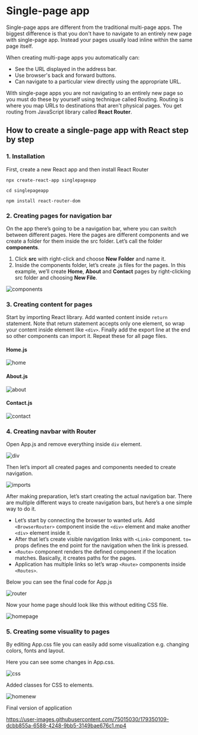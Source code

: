 # Single-page app

Single-page apps are different from the traditional multi-page apps. The biggest difference is that you don't have to navigate to an entirely new page with single-page app. Instead your pages usually load inline within the same page itself. 

When creating multi-page apps you automatically can:
  - See the URL displayed in the address bar.
  - Use browser's back and forward buttons.
  - Can navigate to a particular view directly using the appropriate URL.

With single-page apps you are not navigating to an entirely new page so you must do these by yourself using technique called Routing. Routing is where you map URLs to destinations that aren't physical pages. You get routing from JavaScript library called **React Router**.

## How to create a single-page app with React step by step

### 1. Installation

First, create a new React app and then install React Router

`npx create-react-app singlepageapp`

`cd singlepageapp`

`npm install react-router-dom`

### 2. Creating pages for navigation bar

On the app there’s going to be a navigation bar, where you can switch between different pages. Here the pages are different components and we create a folder for them inside the src folder. Let’s call the folder **components**.

  1. Click **src** with right-click and choose **New Folder** and name it.
  2. Inside the components folder, let’s create .js files for the pages. In this example, we’ll create **Home**, **About** and **Contact** pages by right-clicking src folder and choosing **New File**.
 
![components](https://user-images.githubusercontent.com/75015030/179348649-b52e32f7-d124-454d-a3f1-37624d1707f6.png)


### 3. Creating content for pages

Start by importing React library. Add wanted content inside `return` statement. Note that return statement accepts only one element, so wrap your content inside element like `<div>`. Finally add the export line at the end so other components can import it. Repeat these for all page files.

#### Home.js

![home](https://user-images.githubusercontent.com/75015030/179348855-ccc3a758-24e4-4ae3-82e3-25282d7dd982.png)

#### About.js

![about](https://user-images.githubusercontent.com/75015030/179348907-c22594ff-3d49-44f3-9e8f-7da3fb123b03.png)

#### Contact.js

![contact](https://user-images.githubusercontent.com/75015030/179348918-ce479841-de97-41e9-9683-62451b81132c.png)


### 4. Creating navbar with Router

Open App.js and remove everything inside `div` element.

![div](https://user-images.githubusercontent.com/75015030/179349046-99ff46be-8c9c-4d62-a096-3f8b597e4fc9.png)

Then let’s import all created pages and components needed to create navigation. 

![imports](https://user-images.githubusercontent.com/75015030/179349060-6505cf42-d8c1-4537-b046-f2814a8fea93.png)

After making preparation, let’s start creating the actual navigation bar. There are multiple different ways to create navigation bars, but here’s a one simple way to do it.

- Let’s start by connecting the browser to wanted urls. Add `<BrowserRouter>` component inside the `<div>` element and make another `<div>` element inside it.
- After that let’s create visible navigation links with `<Link>` component. `to=` props defines the end point for the navigation when the link is pressed.
- `<Route>` component renders the defined component if the location matches. Basically, it creates paths for the pages. 
- Application has multiple links so let’s wrap `<Route>` components inside `<Routes>`.

Below you can see the final code for App.js

![router](https://user-images.githubusercontent.com/75015030/179349254-671a378e-622c-48c4-8020-2b8bd7944e38.png)

Now your home page should look like this without editing CSS file.

![homepage](https://user-images.githubusercontent.com/75015030/179349453-af28430e-8a57-4fb9-a2e5-d73f0265914e.png)

### 5. Creating some visuality to pages

By editing App.css file you can easily add some visualization e.g. changing colors, fonts and layout.

Here you can see some changes in App.css. 

![css](https://user-images.githubusercontent.com/75015030/179349730-2f3c2c9e-744f-4211-bf49-965dbcd1264e.png)

Added classes for CSS to elements.

![homenew](https://user-images.githubusercontent.com/75015030/179349736-3b509177-bdd9-4988-8de9-ab4f56614945.jpg)

Final version of application

https://user-images.githubusercontent.com/75015030/179350109-dcbb855a-6588-4248-9bb5-3149bae676c1.mp4

